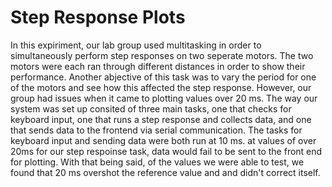 # Step Response Plots
In this expiriment, our lab group used multitasking in order to simultaneously perform step responses on two seperate motors. The two motors were each ran through different distances in order to show their performance. Another abjective of this task was to vary the period for one of the motors and see how this affected the step response. However, our group had issues when it came to plotting values over 20 ms. The way our system was set up consited of three main tasks, one that checks for keyboard input, one that runs a step response and collects data, and one that sends data to the frontend via serial communication. The tasks for keyboard input and sending data were both run at 10 ms. at values of over 20ms for our step respoinse task, data would fail to be sent to the front end for plotting. With that being said, of the values we were able to test, we found that 20 ms overshot the reference value and and didn't correct itself.

